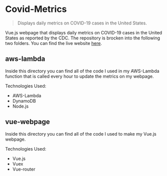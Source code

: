# Covid-Metrics
> Displays daily metrics on COVID-19 cases in the United States.

Vue.js webpage that displays daily metrics on COVID-19 cases in the United States as reported by the CDC. The repository is brocken into the following two folders. You can find the live website [here](http://covid-metrics.s3-website-us-west-1.amazonaws.com/).

## aws-lambda

Inside this directory you can find all of the code I used in my AWS-Lambda function that is called every hour to update the metrics on my webpage. 

Technologies Used:
  * AWS-Lambda
  * DynamoDB
  * Node.js

## vue-webpage

Inside this directory you can find all of the code I used to make my Vue.js webpage.

Technologies Used:
  * Vue.js
  * Vuex
  * Vue-router
